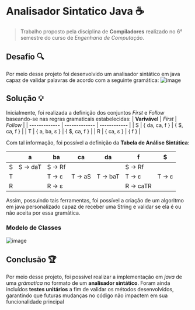 # Analisador Sintatico Java :coffee:

> Trabalho proposto pela disciplina de **Compiladores** realizado no 6° semestre do curso de *Engenharia de Computação*.

## Desafio :mag:
Por meio desse projeto foi desenvolvido um analisador sintático em java capaz de validar palavras de acordo com a seguinte gramática:
![image](https://github.com/ViniciusBenevidesdaSilva/Analisador_Sintatico_Java/assets/105802950/e0ef1277-217b-4060-8486-8ffa6da50f7c)

## Solução :bulb:
Inicialmente, foi realizada a definição dos conjuntos *First* e *Follow* baseando-se nas regras gramaticais estabelecidas:
| **Varivável** | *First*       | *Follow*     |
| ------------- | ------------- | ------------ |
| S             | { da, ca, f } | { $, ca, f } |
| T             | { a, ba, ε }  | { $, ca, f } |
| R             | { ca, ε }     | { f }        |

Com tal informação, foi possível a definição da **Tabela de Análise Sintática**:

|   | a       | ba     | ca     | da      | f        | $     |
| - | ------- | ------ | ------ |-------- | -------- | ----- |
| S | S → daT |	S → Rf |        |         | S → Rf   |       |	
| T |         | T → ε  | T → aS | T → baT | T → ε	   | T → ε |
| R |         | R → ε  |        |         | R → caTR |       |

Assim, possuindo tais ferramentas, foi possível a criação de um algoritmo em java personalizado capaz de receber uma String e validar se ela é ou não aceita por essa gramática.

### Modelo de Classes
![image](https://github.com/ViniciusBenevidesdaSilva/Analisador_Sintatico_Java/assets/105802950/fa8a7bcf-46a0-4422-9c45-4a194fe7f5c7)

## Conclusão :trophy:
Por meio desse projeto, foi possível realizar a implementação em *java* de uma *grámatica* no formato de um **analisador sintático**. Foram ainda incluídos **testes unitários** a fim de validar os métodos desenvolvidos, garantindo que futuras mudanças no código não impactem em sua funcionalidade principal
